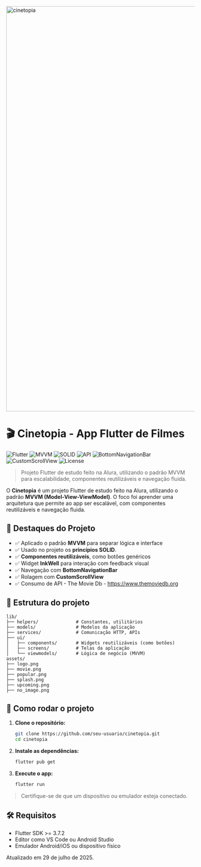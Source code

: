 <img width="1920" height="1080" alt="cinetopia" src="https://github.com/user-attachments/assets/7f0de920-8fd7-4bda-ba00-44ff42191072" />

# 🎬 Cinetopia - App Flutter de Filmes

![Flutter](https://img.shields.io/badge/Flutter-3.5+-blue?logo=flutter&logoColor=white)
![MVVM](https://img.shields.io/badge/MVVM-Architecture-lightgrey)
![SOLID](https://img.shields.io/badge/SOLID-Principles-orange)
![API](https://img.shields.io/badge/API-The%20Movie%20DB-red)
![BottomNavigationBar](https://img.shields.io/badge/BottomNavigationBar-Navigation-blue)
![CustomScrollView](https://img.shields.io/badge/CustomScrollView-Scrolling-lightblue)
![License](https://img.shields.io/badge/license-MIT-lightgrey)

> Projeto Flutter de estudo feito na Alura, utilizando o padrão MVVM para escalabilidade, componentes reutilizáveis e navegação fluida.

O **Cinetopia** é um projeto Flutter de estudo feito na Alura, utilizando o padrão **MVVM (Model-View-ViewModel)**. O foco foi aprender uma arquitetura que permite ao app ser escalável, com componentes reutilizáveis e navegação fluida.

## 🌟 Destaques do Projeto

- ✅ Aplicado o padrão **MVVM** para separar lógica e interface
- ✅ Usado no projeto os **princípios SOLID**.
- ✅ **Componentes reutilizáveis**, como botões genéricos
- ✅ Widget **InkWell** para interação com feedback visual
- ✅ Navegação com **BottomNavigationBar**
- ✅ Rolagem com **CustomScrollView**
- ✅ Consumo de API - The Movie Db - https://www.themoviedb.org

## 📁 Estrutura do projeto

```plaintext
lib/
├── helpers/              # Constantes, utilitários
├── models/               # Modelos da aplicação
├── services/             # Comunicação HTTP, APIs
├── ui/
│   ├── components/       # Widgets reutilizáveis (como botões)
│   ├── screens/          # Telas da aplicação
│   └── viewmodels/       # Lógica de negócio (MVVM)
assets/
├── logo.png
├── movie.png
├── popular.png
├── splash.png
├── upcoming.png
├── no_image.png
```

## 🚀 Como rodar o projeto

1. **Clone o repositório:**
   ```bash
   git clone https://github.com/seu-usuario/cinetopia.git
   cd cinetopia
   ```

2. **Instale as dependências:**
   ```bash
   flutter pub get
   ```

3. **Execute o app:**
   ```bash
   flutter run
   ```

> Certifique-se de que um dispositivo ou emulador esteja conectado.

## 🛠️ Requisitos

- Flutter SDK >= 3.7.2
- Editor como VS Code ou Android Studio
- Emulador Android/iOS ou dispositivo físico

Atualizado em 29 de julho de 2025.
